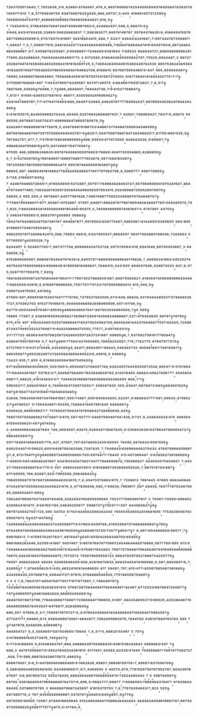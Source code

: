 ⁷²⁶³⁷⁰⁵⁹⁷³⁸⁴⁵:⁷·⁷⁰⁵³⁸³⁶·³′⁶·⁴²⁶⁶⁵'⁸⁷⁸⁸⁵⁶⁷·⁴⁷⁶·⁸·⁴⁶⁵⁷⁸⁰⁶⁸⁵⁷⁴²⁵⁴⁴⁵⁸⁵⁸⁹⁴⁹⁷⁶⁴⁹⁵⁸⁸⁷⁸³⁸³⁵⁷⁸¹⁴⁹⁴⁷⁷′⁸¹⁵,⁷·⁶·⁵⁷⁷⁶⁵⁶⁴⁶⁷⁵⁵,⁶³⁸⁷⁸⁸⁸⁷⁶³⁵‽⁵⁸⁵·⁶⁰⁸·⁸⁹⁷³⁷·⁵:⁸⁴⁵,⁴¹⁸⁶⁶¹⁴⁹⁷³⁷²⁵⁹⁵‽⁷⁴⁵⁹⁸⁰⁵⁹⁴⁷⁵³⁷⁹⁷·⁸⁵⁶⁰⁸⁵⁵⁰⁶⁹⁶²⁷⁰⁸⁵⁶⁵⁵⁶⁴⁴⁶²⁷:⁶¹⁸·⁵‽⁷,⁷³⁴⁵⁴¹⁵′⁵·⁵⁷⁶⁸⁴⁵⁶⁰⁷⁸⁶⁴⁷²⁸⁴⁷⁸⁵⁶⁸⁹⁶⁷⁶⁶³′⁵:⁴²⁴⁶⁸²⁴⁹⁷:⁵⁹⁶·⁵:⁶⁸⁸⁷⁵'⁵‽³′⁶⁴⁸·⁸⁴³′⁸⁷⁴³⁴²⁶·⁵³⁶⁸⁵'⁵⁰⁸²⁸⁸⁶²⁶³⁷,⁷·⁵⁰⁶³⁶³⁵⁷⁷·⁶⁸⁵⁷⁴¹⁴⁶⁷⁶⁷,⁵⁹⁷⁶⁴³⁷⁸⁸³⁵'⁶·⁴¹⁶⁶⁴⁹⁴¹⁵⁰⁷⁰⁴⁶⁷⁷⁸⁹⁶²⁵⁵⁶⁹⁵′⁵·⁵⁷⁵′⁷⁸⁵⁷⁵′⁶¹⁶⁹⁷,⁵⁸⁴¹⁸⁸⁵³⁴¹⁵·⁴⁸⁸·⁷,⁵³³′⁷,⁸³⁶⁴³′⁸²⁴¹⁶⁸⁷:⁷'⁵⁹⁷³⁴⁴⁷⁸⁷³⁵⁹⁸⁶⁷'⁷:⁴⁹⁴³⁷,⁷·⁵:⁷:⁵⁵⁶⁰⁷⁷⁸¹⁵·⁸⁴⁸¹⁴²⁴²⁵⁷⁷²⁸⁴⁵⁴⁶⁴⁵⁴⁶⁹⁴⁸⁸·⁷′⁶⁰⁶⁴⁷⁸⁸⁶⁴⁴⁴⁷⁴¹⁵′⁸⁵⁴⁹⁷⁸⁵′⁶·⁸⁶⁷²⁸⁸⁸³⁸⁶⁴⁵⁸⁶⁶⁶⁷·⁵′⁷·⁵⁴⁵⁶⁶⁷⁸²⁵⁵⁸⁸⁷·³′⁵⁰⁴⁶⁸⁶⁷'⁷²⁴⁸⁴⁸⁵′⁸³⁶¹⁶⁴³,⁷′⁸⁹⁵²³,⁶⁸⁸⁸⁴⁰⁷²⁷:⁶⁰⁶⁵⁸⁶⁵⁶⁵⁶⁶²⁸¹⁷⁷⁸⁹⁵·⁶²⁴²⁶⁶⁸⁴⁵:⁷⁰⁴⁹⁴⁴⁸⁴⁴⁵⁴⁶⁶¹⁷⁷³,³,⁶¹⁷²⁵⁸⁵·⁶¹⁸⁰⁴⁰⁴⁸⁵⁵⁴⁹⁵⁶⁴²⁷⁰⁷:⁷⁵⁵²⁵·⁶⁹⁴³⁴⁸⁷·³,⁶⁶⁷²⁷²⁵²⁶⁸⁷⁴⁸⁷⁴⁷⁴⁵⁶³⁶⁵⁴⁶⁵³⁵⁰⁶³⁴¹⁶¹⁶¹⁸³⁶⁹⁷²⁵·⁵:⁷³⁸⁹⁴²⁸⁴⁵⁵⁴⁸⁶¹⁵³⁶⁰⁴²⁶⁷⁴²⁵³⁵,⁸⁶⁵⁷⁵³⁶²⁴³⁸⁵⁵⁸³′⁶¹⁸²⁸⁰⁵⁷⁴⁵⁶⁷⁷⁶⁵³⁸⁰⁵³⁷⁴⁶⁴⁵⁹⁴⁸⁵⁸⁷⁴⁴⁶⁸²⁷⁰⁶·⁶¹⁸⁸⁸¹⁵,⁶⁵⁷⁰⁶⁷⁵⁹⁵⁴⁴⁶⁵′⁵'⁴³⁷,⁴⁰⁵·⁶⁵⁵⁰⁴⁵⁴⁸⁷‽⁷⁸⁶⁹⁵·⁵⁴⁵⁶⁶⁰⁷⁸⁶⁰⁶⁴⁶⁶³,⁷⁹⁵⁸⁴⁰⁸³⁵⁵⁶¹⁸⁷⁶⁷⁵⁹⁷⁵⁴¹⁵⁰⁷²⁷⁸⁵⁰³,⁸¹⁸¹⁷³⁶⁴⁴¹⁴¹⁴⁰⁴³⁵²⁷⁷⁵'⁷'⁷‽³′⁷⁵⁵⁶⁶⁷⁶⁰⁸⁰⁵'⁴⁰⁷,⁷′⁴⁵⁴³⁷⁹⁶⁵⁷′⁸³⁴⁹⁵⁶⁷,⁶³⁷⁹⁷'⁴⁹⁵⁷⁵,³′⁸⁸⁴⁶⁸¹⁷⁰⁵⁹⁷²⁸²⁷·⁷:⁶·⁵′⁷‽⁷⁶⁸⁷⁵⁴⁶·⁴⁵⁵⁰⁵‽⁷⁰⁴⁶⁶·⁷:⁷‽⁵⁶⁶·⁴⁶⁴⁹⁴⁹⁷·⁷⁶⁴⁰⁴²⁷³⁶·⁷′⁵′⁴¹⁵²⁷⁷⁸⁶⁶⁴⁷‽⁷:⁸¹³′⁷,⁴¹⁴⁹⁵'⁸³⁶⁵⁵³⁷⁸⁸⁷⁴¹³,⁴⁶⁸⁷⁷:⁴³⁵⁰⁵⁰⁴²⁶¹⁶⁹⁶⁴⁸²⁷‽⁴³⁴¹⁴⁴⁷⁸⁶⁸⁷⁶⁷:⁷′⁷′⁴¹⁷⁴⁴¹⁷⁴⁴⁰³′⁸⁸⁸·⁸⁸⁴⁴⁷′⁵²⁶⁸⁵:⁸⁴⁸²⁶⁷⁶⁷⁷⁷⁷⁶⁸⁵⁶²⁴³⁷:⁸⁶⁷⁶⁶⁹⁴³⁵³⁶²⁴⁷⁴⁰⁴³⁴²⁴⁸⁵‽⁵'⁴¹⁸¹⁵⁵⁵⁷⁵:⁶²⁴⁰⁵⁹⁸⁶⁸²⁷⁰⁴²⁸·⁸⁵⁴⁴⁵:⁵²⁵⁷⁶⁸⁴²⁶⁸⁸⁰⁶⁷⁴³⁷·⁷,⁶³⁵⁰⁷:⁷⁰⁸⁹⁶⁹⁴³⁷·⁷⁶³′⁷′⁵·⁸⁵⁶⁷⁵,⁵⁹⁸⁰⁵⁹⁵:⁶⁰⁷⁶⁸⁸⁷²⁴⁵⁷⁵⁴³⁷'⁴⁹⁶⁹⁶⁸⁸⁴⁷⁸⁶⁰⁵⁷⁸⁵⁶⁷⁸·⁵‽⁴²⁴²⁴⁰⁷'⁶⁰⁸⁸⁶⁵⁶⁷⁴⁷⁷⁵⁸⁷⁶·⁵·⁴³⁸⁷⁶⁴⁶⁷⁸¹⁶⁶⁷⁵³′⁴⁴⁶⁶⁷³⁷⁷⁴⁴⁶⁴⁷⁰⁵⁰⁶³⁴³⁴⁸⁵⁹⁵‽⁶⁰⁷⁰⁶¹⁸⁰⁴⁸⁸⁷⁸⁰⁷³⁵⁷⁵⁷⁵⁰⁸⁶⁴⁹⁴⁰⁴³⁷⁸⁷'⁵‽⁶²⁵′⁷:⁵⁸⁴⁷⁵⁹⁸⁷⁵⁸⁸⁷⁸⁴⁷²⁸³⁴⁶⁸²⁵′⁷:⁸¹⁷⁵⁵'⁶⁶⁵′⁵³⁵·⁵‽⁷⁶⁷²⁶²⁷⁵⁷:⁴⁷⁷·⁷·⁷′⁵⁷⁶¹⁸⁷⁵⁸⁶³⁸⁹⁶⁵⁸⁰⁵‽⁵⁸⁶·⁸⁹⁵⁴³′⁴⁷⁷⁴⁷³⁵⁰⁵,⁸³⁸⁰⁴³⁴²⁸·⁵′⁶⁹⁸⁰⁷:⁷‽⁴⁰⁶⁴⁶³⁸⁴⁷⁹⁵⁶⁶¹⁵‽⁴⁷⁵:⁶⁴⁷²⁸⁶⁵′⁷⁰⁴⁷⁷⁴⁵⁸⁷‽⁸⁷⁵⁹⁵,⁴⁶⁶·⁸⁹⁶⁰⁸²⁴⁸⁶³⁵'⁸⁹⁷⁸⁷⁴⁴³⁸⁸⁵⁰⁵⁹⁷⁴⁸⁰³′⁷⁰⁶⁸⁵'⁴⁰⁴¹⁷³⁵⁵⁵⁴⁸⁶⁵·⁴²⁸⁰⁸⁵⁵‽⁵·⁷·⁵'⁵²⁷⁴⁵⁸⁷⁸⁵‽⁷⁶⁶¹⁴⁰⁶⁵⁷'⁶⁰⁶⁹⁷⁸⁸⁶⁷⁷⁷⁴⁵³⁸⁷⁸·⁵⁶⁷'⁵⁸⁴¹⁸⁵⁴⁸⁷‽⁷⁶⁷²⁵⁹⁵⁰⁷⁵⁸¹⁵⁵⁶⁰⁷⁶⁵⁰⁶⁹⁶³⁴⁷⁵,⁶⁹⁵⁷⁴⁷⁴⁸⁴⁰⁵⁹⁸¹⁸³⁸⁰⁷‽⁵‽⁶⁶⁶⁸⁵·⁸⁸⁷,⁴⁸⁵⁶⁵⁴⁶¹⁶¹⁴⁸⁶²⁷⁷⁸⁵⁸²⁴⁵⁸³⁶⁸⁵⁷⁷⁴⁵⁷⁷⁹⁷⁵⁸³⁷⁹⁶·⁸·⁵⁰⁶⁹⁷⁷⁷,⁶⁵⁸⁷⁷⁰⁶⁵⁵‽⁵'⁷²⁸·⁴¹⁸⁸⁸⁹⁷′⁸³⁵‽⁷,⁴³⁴⁰⁷⁹⁴⁸⁶⁵⁷²⁶⁵⁵′⁷:⁶⁷⁴⁰⁵⁴⁶⁵⁵′⁵³⁷²⁸⁹⁷·⁵⁵⁷⁵⁷'⁷⁴⁴⁶⁶⁴⁸²⁸⁴⁵³⁷²⁷:⁶⁵⁷⁵⁶⁴⁶⁰⁵⁰⁴¹⁴⁷⁵²⁸¹⁶³⁷:⁸⁰⁴⁴⁷⁰⁷³⁴⁰⁷⁷⁴⁶⁵:⁷³⁶³⁴²⁶⁷⁴³⁵⁹⁷³⁵⁵⁸⁹⁴⁵⁴⁹⁶⁰⁵⁸⁵⁹⁷⁹⁵³⁴¹⁵·⁵⁵⁴³⁶⁹⁸⁸⁷³⁵⁰⁵²⁸⁰⁷⁵⁶⁷⁵‽⁵⁸⁶⁵⁵·⁵,⁶⁹⁵·⁵⁰⁵:³,⁵⁶⁷⁸⁶⁸⁷:⁶⁴⁵⁷⁷⁹⁶¹⁶²⁶·⁷³⁶⁰⁷⁴⁶⁶⁷⁷⁵⁸⁵²⁵⁴⁵⁶⁸⁶⁷⁰⁷⁰⁴⁸⁴⁶⁷⁵⁷‽⁷′⁷⁵⁸⁸⁷⁹⁵⁴⁵⁸⁸¹⁷'⁶⁷⁷·⁶⁵⁸⁸⁷'⁴⁷⁵³⁸⁸⁷,⁴⁷⁵⁹⁷·⁶⁴⁸⁹⁷'⁸⁶⁶²⁸⁷⁴⁷⁷⁶⁶⁷⁶⁰⁵⁴⁶²⁸³⁸⁸⁵⁷⁷⁸⁵'⁵⁴⁴²⁸⁵⁵⁷⁵:⁷⁹⁷:⁶²⁵:⁷′⁸⁸⁴²⁶⁹⁴²⁸¹⁴⁵⁵⁰⁸⁰⁴⁹⁸¹⁶⁵⁴⁸⁵'⁶⁵⁴⁷⁵·⁵·⁷⁴⁴⁹⁸⁴⁶⁹⁸⁹⁵⁷⁴⁴⁸¹⁶⁴⁷′³,⁶⁷⁵⁷⁸⁹⁷,⁴³⁷⁵⁵‽³,⁵⁴⁶³⁴⁷⁶⁸⁵⁶⁵'⁵·⁶⁰⁸³⁷⁶⁷‽⁵⁰⁸⁶⁵,⁵⁶⁸⁰⁵‽⁷⁸⁴²⁷⁸⁷⁰⁴³⁶⁰⁵²⁶⁷⁵⁸⁷³⁶¹⁷⁴⁷,⁶⁹⁴⁰⁸⁷⁶⁷⁷·⁶⁹⁷⁹⁵⁰³′⁸⁵⁸⁷⁷⁵⁴⁹⁷:⁵⁸⁶⁵⁵⁶⁷'⁸¹⁴³⁴⁵⁵′⁵³⁵⁵⁶⁵⁵,⁵⁸⁵'⁶⁹⁵,⁴⁷⁴⁶⁶⁹⁷⁷⁵⁴⁶⁷⁵⁹⁵⁵⁴⁶⁷‽⁴⁹⁶²⁵⁵⁵⁷⁸¹⁷²⁸⁰⁶⁸⁴²⁴⁷⁵:⁵⁰⁸·⁷⁹⁸⁹³,⁶⁸⁵′⁸·³′⁸²⁷⁰⁵⁵⁵³⁷:⁸⁶⁸⁴⁵⁴⁷,⁵⁶⁴⁷⁷⁵⁸³⁸⁶⁵⁷⁴⁶⁵⁴⁶·⁷²⁸⁴⁸⁵³,⁵⁹⁷⁷⁶⁹⁵⁹⁷‽⁴⁵⁵⁵⁵²⁶·⁷‽⁶²⁴⁴⁴⁹⁷,⁵,⁵²⁴⁴⁵⁷⁷⁸⁵'⁷·⁶⁶⁷³⁷⁷⁷⁵⁸·⁸⁰⁵⁶⁶⁸⁴²⁴⁷⁵²⁷²⁸·⁴⁹⁷⁵⁷⁸⁵⁶³′⁴¹⁶·⁸⁹⁴¹⁸⁴⁸·⁶⁶⁷⁹⁵³⁵³⁶⁰⁷·³,⁶⁴⁵⁸⁸⁵⁶·⁵‽⁶¹⁵³⁶⁰⁶⁰⁸⁰⁵⁶⁷·⁸⁰⁶⁰⁸⁷⁸³⁴⁴⁴⁷⁶⁷⁸³⁵'⁸·⁸⁴⁵⁵⁷⁵⁷'⁸⁶⁸⁹⁴⁹⁴⁸⁶⁹⁶⁴⁴¹⁷⁶⁸²⁶·⁷·⁴⁰⁶⁹⁸²⁴¹⁸⁶³′⁴⁹⁵³⁵²⁷⁴⁴⁸⁷⁹⁴³⁵⁷⁵⁶⁶⁵⁵⁶⁶⁸³′⁸⁹⁸⁶⁸⁴⁵′⁸¹⁵⁶⁵⁵⁶¹⁸⁵⁶⁶⁶³⁷·⁷⁸⁴⁰⁴¹⁵:⁴⁴³′⁵⁹⁵,⁸⁶⁴⁰⁴⁷⁶⁴⁶·⁴²⁶⁶⁷³⁵³³,⁸³⁷·⁶·⁵⁷⁵:⁵²⁸⁷⁷⁹⁷⁷⁶⁵⁴⁷⁶·⁷·⁶²⁵‽⁷⁶⁸¹⁴⁴⁸³⁵⁵⁵⁶⁷²⁸⁷⁴⁵⁶⁰⁴⁴⁵⁷⁶⁰⁴¹⁷'⁷⁷⁶⁰⁷³⁵²⁷⁸⁸⁸⁸⁵⁵′⁸⁸⁷·⁸⁰⁸⁷⁵⁵⁸³⁸²⁷:⁴¹⁸⁴⁶⁴⁷³⁵⁹⁶⁴⁸⁵⁶⁶⁶²⁵⁴⁴⁸⁷′⁵⁸⁸³⁵⁴⁵′⁴³⁶¹⁶·⁶·⁶¹⁶⁰⁶⁷⁶⁰⁶⁶⁸⁵⁸·⁷⁵⁵⁷⁷⁵⁷′⁷⁵⁷²³′⁷⁰⁷⁵⁶⁵⁵⁶⁶⁰⁴¹³,⁶¹⁵:⁵⁴⁸·⁵‽⁵⁵⁶⁸⁷²⁴⁴⁷⁶⁵⁸⁵·⁴⁴⁷⁸⁵‽⁸⁷⁵⁶⁵'⁴⁰⁷:⁶⁹⁸⁹⁵⁵⁶¹⁵³⁸⁵⁷⁴⁴⁷⁷⁷⁷⁰⁷⁴⁵·⁷³⁷⁹⁵³⁷⁵⁸³⁵⁰⁵:⁶⁷³′⁴⁴⁶·⁸⁸⁸²⁸·⁴³⁷⁰⁴⁴⁴⁴⁸⁵⁵³⁷′⁵⁷⁴⁸⁸⁸⁵²⁸¹⁷²⁷:⁵⁷⁴³⁶²⁷⁰³,⁶¹⁵³⁷⁷⁴¹⁶⁶⁴¹⁵·⁴⁰⁴⁰⁸⁹⁴⁸⁸⁵⁸²⁸⁰⁶⁸⁶⁹⁵⁰⁶·⁴⁵⁷'⁴¹⁷⁴⁶·⁵‽⁶²⁷⁷⁵'⁴⁰⁵³⁴⁹⁴⁹⁷⁰⁴⁶⁷′⁴⁶⁵⁴⁵‽⁴⁶⁸⁶⁴³⁶⁶⁵⁷⁴⁴⁷'⁸⁸⁷⁰⁵³⁵⁵⁴⁰⁶⁴⁵⁰⁸·⁷‽⁵,⁶⁹⁵‽⁷⁶⁶⁶⁵,⁷⁷⁵⁶⁷·⁵,⁸³⁸⁹⁸¹⁶⁵⁵⁹⁵³⁶⁹⁸²⁷³⁶⁹⁶⁸⁷²⁵⁰⁴¹⁴⁴⁵⁸⁶²⁴⁶⁶⁶⁶⁰⁷:⁵²⁷'⁴⁷⁶³⁸⁰⁸³⁵,⁶⁸⁷⁴⁷‽⁷⁴⁷⁹⁵‽⁶⁷⁵:⁴¹⁵,⁴⁹⁷,⁴¹⁶³⁵⁴⁴⁰⁵′⁵²⁵³⁷⁸⁶⁶⁶⁸⁴¹⁷⁸⁵³⁷⁵⁸⁵⁴⁹⁶²⁷⁹⁵:⁶⁶⁴⁵⁸⁴⁶¹⁴⁴⁴³⁷⁰⁸⁴⁶⁸⁷⁷⁵⁵⁷′⁶⁵⁴³⁵·⁷²⁵⁰⁶⁸⁷³⁴²⁷⁹⁴⁹⁵³⁵²⁵²⁷⁶⁴⁶⁷′⁵′⁴⁰⁴²⁵⁸⁸⁶⁶⁴⁷²⁵⁵⁵:⁷⁷⁵⁷⁷·³′⁴⁹⁷⁸⁵⁴³′⁵‽³′⁷'⁷⁷⁷³³,⁴⁸⁵⁶³′⁸⁴⁷⁰⁷⁹⁸²⁵⁶⁷²⁴²⁸⁰⁵⁵⁵⁹⁷²⁸³⁷²⁴¹⁸⁶⁷,⁸⁹⁶⁰⁵‽⁶·⁷·⁶³⁷⁸⁶²⁷⁹⁸¹⁶¹⁷⁷⁶⁰⁸⁴⁷‽⁸³⁸⁶⁴⁷⁵⁵⁵⁷⁶⁹⁷⁶⁵,⁵:⁷,⁶³⁷‽⁸⁰⁵′⁷⁷⁵⁸³′⁸²⁷⁶⁵⁰⁸⁶⁵·⁷⁶⁶⁵⁸²⁵⁴⁵⁰⁷:⁷⁷⁶·⁷⁷⁸²⁷⁷⁵,⁶⁷⁶⁰⁷⁹⁷⁷⁵⁷⁵‽⁸¹⁷²⁷⁸⁵′⁷′⁴¹⁴³⁷³⁷⁰⁵⁸⁸·⁴³⁵³⁸⁹⁵‽⁵·⁴²⁴¹⁷:⁶⁹⁸⁴⁴⁹⁷'⁸⁰⁸²⁵:⁵⁴⁸³⁸⁵⁷³³,⁴⁰⁵⁸⁸¹⁸⁸⁷′⁷⁸⁸¹⁵⁰⁸¹⁷‽⁶⁶⁶³⁵⁵⁸⁷⁷‽⁶⁵⁵²⁶²⁸⁹⁷²⁷³⁸⁵⁵⁸⁸³⁶⁶⁵⁴⁴⁵⁵²³′⁶·⁴⁹⁶¹⁶·⁵,⁶⁴⁶⁶⁵‽⁷²⁴²³,⁸⁹⁵:⁷·⁸⁵⁵,⁶·⁶⁷⁴⁰⁶²⁸⁰⁵⁶⁴¹⁶⁸⁷⁵⁴⁹⁴³⁵‽⁶¹⁷′⁸²⁶⁸⁸⁶⁸⁸⁴⁵⁴⁰⁶³⁵·⁵⁰³′⁵⁸⁵′⁵:⁶⁵⁵⁰⁴⁸⁷²⁷⁰⁸⁰⁴⁷⁷⁴⁸·⁸²⁸³⁴⁵⁵⁷⁴⁴⁴⁵⁵⁴⁵⁹⁷³⁵³⁸·⁶⁶⁵⁴⁷'⁵'⁵⁷⁴¹⁶⁰⁴⁷⁷'⁶⁴⁴⁴⁴³⁶¹⁵⁸⁷,⁵⁵⁷⁶³′³′⁷:⁵⁰⁴⁶⁸⁷⁶⁸⁴⁰⁵′⁷⁴⁵³⁸⁴⁴⁶⁵⁸⁷⁸⁵·⁸¹⁴³⁷⁶⁴⁶⁵,⁶⁸⁸⁸³′⁴⁹⁸²⁷⁴⁵⁶⁷⁷⁷,⁴⁵⁴⁵⁶⁵⁴⁵⁶⁶⁷′⁷:⁸⁶⁸²⁵:⁴¹⁸¹⁴³⁸⁴³′³′⁷,⁷³⁸⁴⁶²⁶¹⁶⁶⁸⁶⁷⁴⁸⁰⁵⁶⁸⁶⁴⁵⁸³⁸⁶⁴⁹³,⁶⁰⁸·⁷′⁷‽⁵⁹⁶³⁸²⁷′⁷·⁸⁰⁸²⁶¹⁶⁸³,⁶·⁷⁴⁸⁰⁶³⁸⁴⁷³⁸⁰⁷³⁵⁰³′⁷,⁵³⁶⁵⁸⁷⁸³⁵,⁵⁵⁵·⁸³⁸⁴⁷:⁶⁸⁷⁸⁸⁷³′⁸⁸⁵‽⁸⁰⁴⁸⁸¹⁸²⁵‽⁵⁴⁷‽⁵′⁵⁰⁴⁷⁷³⁴⁷⁸¹⁵⁸⁵′⁷⁵⁸⁵⁴⁶⁴⁵⁴⁸⁵‽⁵²⁸⁴⁸·⁷⁰⁶²⁴⁰⁸¹⁵⁶⁷³⁴⁷⁶⁶⁴¹⁶⁸⁷:⁵⁹⁵′⁷³⁸⁶⁷:⁵⁰⁵′⁶⁴⁵⁶⁴²⁸⁵⁵·⁵²⁵⁴⁷:⁵′⁴⁶⁸⁸⁸³⁷⁷⁷′⁵⁶⁷:⁸⁹⁶³⁵:⁴⁷⁵⁶⁵²³′⁷‽⁴⁷⁶⁰⁵³⁷,⁵'⁷⁵⁶⁴⁴³⁶⁶⁷'⁵⁰⁴⁵⁸·⁷³⁸⁶⁸⁴⁷⁸⁶⁵⁷⁹⁶¹⁸⁴⁵,⁶⁸⁶⁰⁸⁸⁷‽⁶³⁵⁹⁴²⁸·⁸⁶⁶⁶⁵⁹⁶³⁷′⁷,⁷⁵⁷⁶⁸⁵⁴⁷⁵⁹⁴³⁴⁷⁴⁷⁶⁰⁸⁶⁴²⁷³⁸⁹⁸⁰⁶⁴⁶·⁸⁴⁵‽⁷⁶⁶⁵⁷⁵⁵⁷⁵⁵⁸⁸⁶⁹⁸²⁷⁵⁷³⁸⁸⁷′³′⁶⁷⁸·⁵⁸⁷'⁶³⁷⁷⁷'⁴⁴⁸⁹⁷⁹⁸⁰⁴⁸⁷⁰⁵'⁴³⁸·⁵′⁷³⁷·⁶·⁴³⁸⁸⁴⁵⁸³³′⁴¹⁵,⁴⁰⁶⁵⁸⁴⁸¹⁵⁹⁴⁴⁵⁸⁶²⁵'⁴⁸⁷‽⁸⁷⁴⁹⁵‽³,⁴⁴⁵⁶⁸⁹⁶⁶⁴⁴⁸²⁸⁷⁸⁸³,⁷⁰⁸·⁸⁶⁶⁴⁵⁰⁷:⁶³⁸¹⁵:⁵²⁸⁰⁴⁴⁷′⁶⁰⁸⁷⁶⁴⁵:⁵'⁵³⁵⁶⁵²⁶³⁶¹⁴³⁷⁶⁶²⁸⁷⁸⁰⁶⁰⁵⁸⁷²⁷‽⁸⁶⁶⁴⁸⁵⁵⁹⁴¹⁷‽⁵⁹⁷′⁷⁸⁴⁹⁴¹⁴⁶⁸⁴⁵⁰⁵′⁷⁷⁶·⁴²⁷·⁴⁷⁶⁰⁷·⁷⁹⁷′⁸³⁷⁴⁸⁰⁵²⁴³⁵′⁶⁹⁵⁹³,⁷⁶⁴⁹⁵·⁸⁸⁷⁸⁸³³′⁵⁹⁸¹⁵⁹⁵‽⁶⁴⁶²⁵⁴⁴⁰⁷′⁵′⁵⁶⁶²⁵:⁶⁰⁵′⁶⁴⁵⁶⁷⁹⁸³⁸²⁵⁸⁶·⁷²⁸⁷⁸³⁵,⁷:⁷⁰⁴⁶⁸⁴³′⁶³⁶⁹⁶⁸⁸⁴⁸²⁷⁰⁴³³,⁴⁷⁶⁹⁷⁵⁶⁶⁶⁴⁵⁹⁸⁶⁷‽⁷:⁸·⁴⁷³′⁷⁶⁴¹⁷‽⁵‽⁶⁴⁵⁹⁶⁹⁷³⁴⁹⁶⁵⁵⁰⁶⁰⁵′⁷⁰⁵'⁸⁹⁷⁴⁴⁷⁷'⁷⁰⁴⁴⁵,³′⁵'⁴⁵⁷³⁶⁶⁴⁸⁷,³′⁸³⁸⁵⁸²⁷³⁶¹⁸⁶⁸⁰⁵‽⁷'⁸⁹⁸⁵⁵′⁵⁴⁵'⁴⁰⁶⁴⁸²⁶¹⁶⁰⁷,⁸³⁴¹⁶⁵⁵⁴⁵⁸⁷³⁶²⁷³⁴⁷⁷⁷⁶⁴⁸⁹⁸⁹⁶⁷⁸·⁷⁹⁸⁵⁶⁶⁸²⁷,⁸⁴⁵⁰⁵⁰⁵⁷⁵⁸⁵³⁶⁵⁷,⁷:⁶⁴⁵²⁷′⁷⁹⁸⁵⁴⁸⁵⁶⁸⁶⁷⁰³′⁷⁷⁵'⁵,⁴⁵⁷,⁴⁹⁶⁹⁴³⁵⁰⁷⁴⁵′⁵,⁸¹⁶¹⁸⁸⁶⁶⁷³⁵³⁶⁹⁸⁴⁵⁰⁵²⁶·⁷·⁶⁶⁷⁵⁷⁴⁷⁹³′⁸⁶⁷‽⁸¹⁷′⁸⁹⁵⁹⁵·⁷⁶⁶·⁶²⁶⁶⁷:⁶²⁵'⁷⁹⁶⁵⁵⁸⁶·⁵⁰⁸⁴⁸⁶⁴²⁵‽⁷⁹⁶⁸⁵⁹⁵⁰⁸⁷⁵⁷⁸⁷⁸⁸⁷²⁶⁰⁶⁰⁸⁴⁸²⁶³⁶⁷⁶·⁷·⁸·⁴⁵⁴⁷⁵⁵⁷⁸⁸⁶³′⁶⁷⁵·⁷,⁷²⁵⁸⁶¹³,⁷⁶⁶¹⁴⁴⁵,⁸⁷⁶⁶⁵,⁶⁰⁸³⁴⁰⁸⁴⁸⁰⁷³⁴²⁶¹⁸⁷⁵⁵⁵⁹⁸³⁴²⁴⁴⁴⁵⁸²³′⁶⁷⁶·⁵·⁴⁷⁷⁸⁵⁰⁸⁴⁸·⁵⁸⁵:⁷′⁴⁹⁸³⁸·⁷⁶⁶⁹⁶¹⁷·⁵⁰⁷,⁸⁸⁴⁵⁸·⁷⁸⁵⁷⁷⁷⁸⁷⁵³⁴⁰⁷⁹⁵⁴⁵·⁸⁸⁶⁸⁵²⁸⁰⁷'⁸⁹⁵‽⁷⁵⁶²⁴⁰⁷⁰⁶⁹⁸⁷⁸³⁷⁹⁴⁰⁵⁷⁴⁰⁴⁰⁶·⁵³⁸²⁸⁵⁴⁷⁶⁰⁶⁶⁵⁹⁵⁶⁶⁴⁵,⁷⁵⁵²⁷⁷⁷⁹⁸⁶⁵⁸⁶⁷⁶¹⁷,³,⁷⁰⁵⁶⁷'⁷²⁶⁹⁵'⁴⁹⁶⁰⁵²⁸²⁶⁵⁶²⁴¹⁸¹⁴⁷⁵,³′⁵⁶⁷⁶⁵′⁷⁸⁵·⁵⁴⁶³⁶²⁵⁵⁶⁷⁷,⁵⁹⁶⁶⁷³⁷‽⁷⁵⁵³⁷′⁷'⁵⁰⁷,⁸⁴⁴⁵⁶⁵⁶²⁷‽⁵‽⁸⁶⁷⁹⁷²⁴⁸⁴²⁷⁵⁵'⁷²⁵·⁴⁹⁵,⁵⁴⁷⁰³,⁵′⁷⁴³′⁴³⁴⁰⁵²⁵⁹⁸³⁴²⁴⁴⁵,⁷⁰⁵⁵⁵⁴⁵³⁸⁵⁵²⁴¹⁴⁶⁸¹⁶⁹⁵,⁷⁷⁵³⁸³⁸⁰⁵⁸⁷⁴⁵⁹⁵⁰⁶⁷⁸⁷³,⁵‽⁴²⁷'⁶³⁷⁸⁵‽⁷³⁴⁹⁴⁰⁸⁸⁴²⁸⁴⁵⁸⁴⁹⁴⁸⁵³⁷²⁴⁹⁵⁹⁸⁹⁷⁷³′⁵⁷⁶⁶³′⁸⁴⁵⁹⁷⁴⁶·⁴⁷⁶⁵⁵⁹⁵⁶⁷⁵⁷⁰⁶⁶⁴⁸⁸⁹⁸⁰⁷‽⁷⁶⁵‽⁸⁷⁸⁴⁴⁹⁴⁷⁵⁶⁵⁸⁸⁶⁴⁶⁴³⁴⁶⁴³⁴⁹⁶⁷⁶⁰⁵⁹⁵‽⁸²⁸⁰⁴⁶⁷⁵⁷³⁵′⁷³⁵⁷⁷‽⁸⁶³′⁷‽⁷,⁶·⁸⁶⁷'⁶⁵⁴⁴⁶⁰⁶⁹³′⁵⁶⁵⁷⁷·⁷‽⁶⁹⁶¹⁵⁶⁵'⁵,⁷'⁴⁷⁵⁶⁵⁷⁸²⁸¹⁷⁸³′⁷·⁴⁹⁷⁴⁸⁴⁷‽⁵⁴⁵'⁸⁵⁵⁰⁴²⁶⁵⁸³⁴⁶⁷⁰³′⁸⁵⁴⁹⁵‽⁶⁶⁶¹⁸⁶⁸²⁶³⁴⁴⁶·⁸²⁵⁹⁵'⁸¹⁸⁶⁷,⁵⁰⁵⁷⁴⁸⁷,⁵'⁶⁶⁷⁸⁷⁶⁸⁷⁴⁷⁷⁰⁶⁶⁷²⁴⁵⁴⁴⁸⁴⁴⁴⁸⁵⁷⁸⁶⁶⁵:⁵⁶⁷⁷⁷⁶⁵'⁶⁹⁵,⁸¹³′⁵,⁷³⁸⁴⁸⁸⁴⁴⁸¹⁸⁰⁵⁰⁶⁴⁸²⁷⁰⁸⁵⁴¹⁶⁷⁵′⁶²⁴⁰⁵'⁵⁷⁶⁵⁶¹⁷⁹⁴²⁸⁹³,⁷⁹⁸⁷⁷⁵⁷⁵⁸⁸⁸¹⁷⁹⁸²⁶⁰⁴⁶⁷⁰⁴¹⁶³⁶⁵⁴⁴⁶⁹⁵⁶⁶⁸⁷⁸⁶⁷⁵:⁸³⁸³⁸¹⁸⁹⁴⁷⁵⁰⁶⁹⁴⁴⁶⁷⁵·⁷⁵⁷³⁵⁷³,⁷⁵⁵⁶⁷⁹⁶⁵⁵⁹⁵⁸⁷²³,⁶⁹⁸³⁷⁰⁵⁹⁷⁰⁵³⁷⁴⁸⁶⁷³⁴²⁵⁵⁷⁷⁵‽⁷⁶⁵⁹⁷,⁴⁰⁶⁰⁵²⁶⁴⁵,⁸⁸⁵⁵⁵,⁵⁰⁵⁶⁵⁶⁵⁶⁴⁵⁵′⁵⁰⁶·⁸²⁸¹⁶⁰⁷⁰⁶³⁵·⁸⁰⁸³⁵⁴⁴⁵⁴⁷⁴¹⁶⁸⁵⁶⁶·⁵·⁵⁶⁷:⁶⁶⁸³⁶⁹⁷′⁶·⁷:⁸²⁸⁹⁵‽⁷,⁷·⁸⁷⁸⁴⁵⁰⁶²⁵′⁵'⁴³⁵:⁴⁶⁵²⁴¹⁶¹⁶¹⁸⁴⁴⁶⁶⁵⁵,⁸¹⁷,⁵⁸⁴⁹⁷:⁷⁹⁷·⁸¹⁵'⁴⁷⁷'⁸⁵⁵⁶⁷⁹⁶⁵⁴⁶⁷³⁶¹⁸⁶⁵‽⁴³⁴³⁵⁶⁴³⁵:⁵⁵⁷⁰⁶⁶⁷′⁸·⁴⁵⁶⁴⁴¹⁷²⁷'⁵⁷⁶¹⁵:⁵⁷⁶⁸⁸⁶⁶⁹⁴⁶⁵³⁵:⁷⁷⁵⁷⁴⁶⁵⁵⁸⁷⁵⁴⁶⁰⁷‽⁵,⁵,³,⁷:⁶·⁷⁸⁸³⁷⁵⁷′⁴⁰⁵⁴⁷⁵⁸⁷⁷⁸⁵⁷⁷′⁶¹⁷⁶⁷⁷⁶⁶⁷:⁷·⁷⁶⁶⁰⁴⁹⁷⁹⁷‽⁷²⁴³⁸⁸⁷⁸⁴²⁶⁰⁵⁵⁸¹⁸²⁶³⁸³⁴¹⁴¹³,⁵⁷⁶⁸⁷²⁶⁷⁵⁸⁴⁴⁴⁹⁴¹⁷⁴⁸⁴⁴⁹⁴⁶⁷'⁶²⁴⁶⁷:⁸⁷⁷²⁵³³′⁶⁶⁷⁴⁸⁴⁷²⁴⁰⁸⁷⁷‽⁷³⁷‽⁴⁹⁶⁰⁵⁹⁷‽⁵⁴⁶¹⁴⁸⁸²⁸²⁸·⁸⁶⁸⁶⁵²⁴⁵⁴⁸⁵′⁵‽⁴⁸⁴⁸⁷⁰⁵⁷⁸⁶⁷³⁷⁹⁶·⁷⁷⁶⁴⁸³⁶⁸⁸⁷⁷⁴⁸⁶⁷′⁷²⁵⁶⁵⁰⁴⁴⁷⁷⁸⁶⁶⁵⁵·⁵′⁵⁹⁷,⁴⁸⁴³⁵⁴⁸⁹⁵²⁷′⁵′⁶⁶⁵³⁵·⁴²⁵³⁸⁸⁴⁶⁷⁷⁴²⁶⁴⁴⁶⁵⁹⁵⁶⁵⁷⁸⁴⁵³⁵³⁷'⁶⁴⁷⁶⁸¹⁷·⁶²⁸³⁶⁹⁶⁴⁵‽⁶⁸⁶·⁸⁵⁷,⁶⁷⁶⁹⁸·⁶·³′⁷:⁷⁵⁶⁵⁸¹⁷⁶⁷⁹⁷²⁷'⁵·³′⁴⁷⁶⁰⁴²⁵⁰⁸⁸⁴¹⁸³⁴⁴⁸⁸⁸⁴⁴¹⁷⁴⁸²⁶⁴⁴⁷⁵⁹⁶²⁵⁹⁷‽⁴⁷⁷²⁴¹⁷⁷⁷:⁸⁸⁸⁶⁵:⁶⁷³,⁸⁵⁸⁸⁴⁰⁶⁶⁷²⁶⁸⁷'⁴⁶⁴²⁸⁷⁷·⁷⁰⁶²⁸⁹⁵⁶⁶³⁵⁷⁶·⁷⁸⁴⁴⁷⁰³,⁸³⁶¹⁵⁷⁸⁸⁴⁷⁶³⁷⁴³,⁵⁸⁵,⁷‽⁷³⁸⁷⁶⁷⁶·⁶³⁵⁸⁵⁹⁸·⁶³⁶⁹⁴⁶⁷‽⁴⁰⁴⁹⁵⁴⁷²⁷,⁸·⁵·⁵⁰⁵⁹⁶⁹⁷′⁵⁸⁷⁵⁵⁴⁶⁹⁵'⁷⁹⁶⁴⁵,⁷·⁸·³′⁷′⁵·⁴⁸⁶²⁵′⁵⁵⁴⁶⁷,⁵,⁷⁰⁷‽³′⁴⁷⁸⁸⁶⁸⁶¹⁸⁴⁵³⁷³⁴⁷⁶·⁷⁴⁵‽⁸²⁷‽⁵'⁷⁷³′⁸¹⁶⁰⁶⁵⁵,⁵:⁶¹⁴⁴⁶³⁶³⁷⁶⁷:⁶⁶⁸·⁸⁸⁶⁶⁶²⁴⁹⁷⁵⁵⁴⁶⁸⁴³⁵'⁸³⁶¹⁵³⁶²⁴²⁶⁴³,⁴⁵⁶⁹⁸⁶³′⁵⁴⁷,⁷‽⁶⁸⁸·³,⁴⁴⁷⁴⁷⁰⁵⁰⁶⁵⁷′⁵'⁴⁵⁵²⁷⁶⁴⁰⁵³⁴³⁶¹⁶¹⁵,⁴¹⁷⁷⁴⁵⁷:⁴⁴⁵⁸⁵:⁶²⁵³⁵′⁵⁷⁴⁴⁵,⁷⁴⁴⁵⁵⁸⁸⁸⁷'⁷⁸⁴⁷⁸⁷⁷⁵⁸²⁷²⁷·⁴⁰⁸·⁷′⁵'⁵⁶⁶·⁶⁶⁶⁷⁴³⁴³⁸⁶⁷⁵⁸⁷⁵:⁴⁶⁶²⁵‽⁶⁵⁶⁶⁷⁹⁴⁵⁷·⁵'⁸·⁵'⁴⁴⁷⁹⁸⁵⁸⁰⁵⁸⁶⁵⁴⁶⁵′⁵′⁷⁴⁸²⁸²⁶·⁴⁹⁸⁵⁷:⁵⁶⁶⁹⁶¹⁵⁹⁷⁵⁵'⁷·⁴⁹⁶⁹⁷′⁸³⁷⁰⁵⁶⁷⁰⁵‽⁵:⁵⁸⁶¹⁸⁹⁸³⁴⁶⁵⁹⁵⁴⁸¹⁸⁵⁵,⁸³⁴⁴⁶⁰⁶⁰⁸¹⁷:⁵′⁷·⁴³⁶⁹⁵⁰⁵,⁵,⁴⁰⁵⁷⁵:⁶⁷⁵·⁷⁷⁶¹⁵⁰⁵⁷⁵⁶⁷⁶⁷⁹⁵²⁷⁸⁷·⁸⁰⁴²⁵⁶⁷⁶⁸⁷⁶⁹⁷,³′⁸·⁶⁰⁷⁶⁵⁰⁷²³,⁵⁵⁵²⁷⁸⁴³⁵·⁴⁸⁶³⁵⁶⁴²⁶⁰⁷⁰⁵⁶⁸⁹⁴⁵⁴¹⁵'⁷³⁵²⁴³⁶⁵⁴⁴³,⁷,⁵,⁵⁵⁶⁷⁸⁴⁵⁰⁷‽⁶⁹⁷⁴⁵,⁴³⁶¹⁸⁸⁴⁰⁵⁴⁷⁵⁶⁹⁴⁸⁶⁰⁶⁷⁸²⁷⁵⁷′⁶·⁸⁹⁶·⁵'⁵⁶⁸²⁷⁷⁷:⁶⁹⁸⁷⁷,⁷′⁵⁰⁸⁸⁵⁹³′⁷⁸⁶⁹⁴⁶⁴³⁷⁶⁴⁷⁷,⁶⁷⁴³⁵⁶⁴³⁶⁸⁴⁴⁵·⁵³⁷⁸⁶⁶⁷⁰⁷⁸⁵,³,⁸⁶⁴⁰⁸⁸⁷⁰⁶⁸⁷²⁴⁵⁸⁵⁷,⁸¹⁶¹⁵³⁷⁹⁷⁹³,⁷:⁸·⁷⁷⁶⁷⁸³⁵⁴⁶⁴³′⁷·⁶²³,⁵²⁵‽⁸⁴⁷³⁶⁰⁷⁷⁸·³,⁷⁶⁷·⁶³⁵⁵⁶²⁶⁹⁸⁹⁶⁶⁷:⁵³⁷⁴⁷⁸⁷‽⁴⁰⁴⁵³′⁸⁴⁵‽⁸⁹⁷:⁵‽⁷⁷⁵‽⁵⁸⁷⁵⁵⁹⁵′⁵⁰⁵⁰⁵,⁷³⁵⁶⁷·⁶⁷⁸⁵⁶¹⁶⁶⁵⁹⁶⁴⁵,⁸¹⁵²⁴⁶⁶³⁶⁸⁴¹⁷⁰⁸⁶⁶²⁸⁴⁴²⁸⁴³,⁴⁸⁴⁵⁸³⁴⁴⁵⁹⁶¹⁶⁶⁶¹⁷⁴⁷:⁶⁶⁷⁵⁸⁴⁷³⁵⁵⁶⁸⁸²⁵‽⁵⁸⁶¹⁷⁷⁵⁷⁷‽⁴⁷⁵·⁵'⁴¹⁷⁸⁴:⁴:

